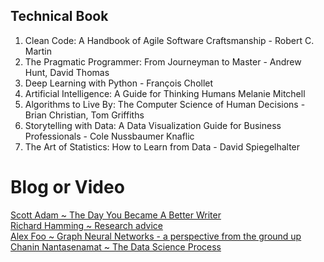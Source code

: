 ## Technical Book

1. Clean Code: A Handbook of Agile Software Craftsmanship - Robert C. Martin
2. The Pragmatic Programmer: From Journeyman to Master - Andrew Hunt, David Thomas
3. Deep Learning with Python - François Chollet
4. Artificial Intelligence: A Guide for Thinking Humans	Melanie Mitchell
5. Algorithms to Live By: The Computer Science of Human Decisions - Brian Christian, Tom Griffiths
6. Storytelling with Data: A Data Visualization Guide for Business Professionals - Cole Nussbaumer Knaflic
7. The Art of Statistics: How to Learn from Data - David Spiegelhalter

# Blog or Video
[Scott Adam ~ The Day You Became A Better Writer](https://dilbertblog.typepad.com/the_dilbert_blog/2007/06/the_day_you_bec.html) <br>
[Richard Hamming ~ Research advice](https://www.cs.virginia.edu/~robins/YouAndYourResearch.html) <br>
[Alex Foo ~ Graph Neural Networks - a perspective from the ground up](https://www.youtube.com/watch?v=GXhBEj1ZtE8) <br>
[Chanin Nantasenamat ~ The Data Science Process](https://towardsdatascience.com/the-data-science-process-a19eb7ebc41b)
